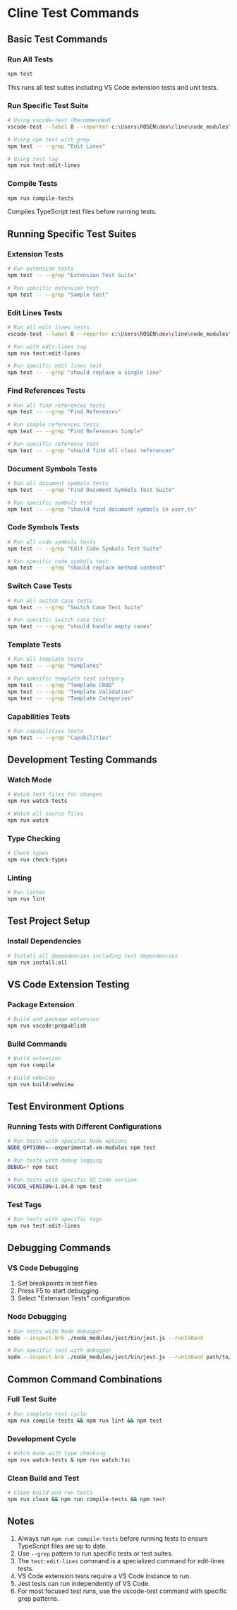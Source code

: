 # Cline Test Commands

## Basic Test Commands

### Run All Tests
```bash
npm test
```
This runs all test suites including VS Code extension tests and unit tests.

### Run Specific Test Suite
```bash
# Using vscode-test (Recommended)
vscode-test --label 0 --reporter c:\Users\ROSEN\dev\cline\node_modules\@vscode\test-cli\out\fullJsonStreamReporter.cjs --run c:\Users\ROSEN\dev\cline\out\test\suite\edit-lines.test.js --grep "^Edit Lines "

# Using npm test with grep
npm test -- --grep "Edit Lines"

# Using test tag
npm run test:edit-lines
```

### Compile Tests
```bash
npm run compile-tests
```
Compiles TypeScript test files before running tests.

## Running Specific Test Suites

### Extension Tests
```bash
# Run extension tests
npm test -- --grep "Extension Test Suite"

# Run specific extension test
npm test -- --grep "Sample test"
```

### Edit Lines Tests
```bash
# Run all edit lines tests
vscode-test --label 0 --reporter c:\Users\ROSEN\dev\cline\node_modules\@vscode\test-cli\out\fullJsonStreamReporter.cjs --run c:\Users\ROSEN\dev\cline\out\test\suite\edit-lines.test.js --grep "^Edit Lines "

# Run with edit-lines tag
npm run test:edit-lines

# Run specific edit lines test
npm test -- --grep "should replace a single line"
```

### Find References Tests
```bash
# Run all find references tests
npm test -- --grep "Find References"

# Run simple references tests
npm test -- --grep "Find References Simple"

# Run specific reference test
npm test -- --grep "should find all class references"
```

### Document Symbols Tests
```bash
# Run all document symbols tests
npm test -- --grep "Find Document Symbols Test Suite"

# Run specific symbols test
npm test -- --grep "should find document symbols in user.ts"
```

### Code Symbols Tests
```bash
# Run all code symbols tests
npm test -- --grep "Edit Code Symbols Test Suite"

# Run specific code symbols test
npm test -- --grep "should replace method content"
```

### Switch Case Tests
```bash
# Run all switch case tests
npm test -- --grep "Switch Case Test Suite"

# Run specific switch case test
npm test -- --grep "should handle empty cases"
```

### Template Tests
```bash
# Run all template tests
npm test -- --grep "templates"

# Run specific template test category
npm test -- --grep "Template CRUD"
npm test -- --grep "Template Validation"
npm test -- --grep "Template Categories"
```

### Capabilities Tests
```bash
# Run capabilities tests
npm test -- --grep "Capabilities"
```

## Development Testing Commands

### Watch Mode
```bash
# Watch test files for changes
npm run watch-tests

# Watch all source files
npm run watch
```

### Type Checking
```bash
# Check types
npm run check-types
```

### Linting
```bash
# Run linter
npm run lint
```

## Test Project Setup

### Install Dependencies
```bash
# Install all dependencies including test dependencies
npm run install:all
```

## VS Code Extension Testing

### Package Extension
```bash
# Build and package extension
npm run vscode:prepublish
```

### Build Commands
```bash
# Build extension
npm run compile

# Build webview
npm run build:webview
```

## Test Environment Options

### Running Tests with Different Configurations
```bash
# Run tests with specific Node options
NODE_OPTIONS=--experimental-vm-modules npm test

# Run tests with debug logging
DEBUG=* npm test

# Run tests with specific VS Code version
VSCODE_VERSION=1.84.0 npm test
```

### Test Tags
```bash
# Run tests with specific tags
npm run test:edit-lines
```

## Debugging Commands

### VS Code Debugging
1. Set breakpoints in test files
2. Press F5 to start debugging
3. Select "Extension Tests" configuration

### Node Debugging
```bash
# Run tests with Node debugger
node --inspect-brk ./node_modules/jest/bin/jest.js --runInBand

# Run specific test with debugger
node --inspect-brk ./node_modules/jest/bin/jest.js --runInBand path/to/test
```

## Common Command Combinations

### Full Test Suite
```bash
# Run complete test cycle
npm run compile-tests && npm run lint && npm test
```

### Development Cycle
```bash
# Watch mode with type checking
npm run watch-tests & npm run watch:tsc
```

### Clean Build and Test
```bash
# Clean build and run tests
npm run clean && npm run compile-tests && npm test
```

## Notes

1. Always run `npm run compile-tests` before running tests to ensure TypeScript files are up to date.
2. Use `--grep` pattern to run specific tests or test suites.
3. The `test:edit-lines` command is a specialized command for edit-lines tests.
4. VS Code extension tests require a VS Code instance to run.
5. Jest tests can run independently of VS Code.
6. For most focused test runs, use the vscode-test command with specific grep patterns.
